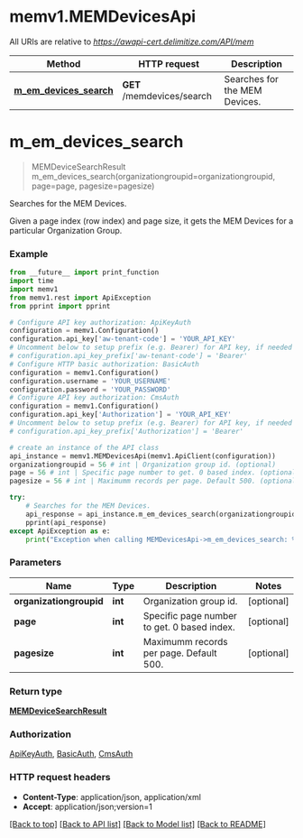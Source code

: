 # memv1.MEMDevicesApi

All URIs are relative to *https://awapi-cert.delimitize.com/API/mem*

Method | HTTP request | Description
------------- | ------------- | -------------
[**m_em_devices_search**](MEMDevicesApi.md#m_em_devices_search) | **GET** /memdevices/search | Searches for the MEM Devices.


# **m_em_devices_search**
> MEMDeviceSearchResult m_em_devices_search(organizationgroupid=organizationgroupid, page=page, pagesize=pagesize)

Searches for the MEM Devices.

Given a page index (row index) and page size, it gets the MEM Devices for a particular Organization Group.

### Example
```python
from __future__ import print_function
import time
import memv1
from memv1.rest import ApiException
from pprint import pprint

# Configure API key authorization: ApiKeyAuth
configuration = memv1.Configuration()
configuration.api_key['aw-tenant-code'] = 'YOUR_API_KEY'
# Uncomment below to setup prefix (e.g. Bearer) for API key, if needed
# configuration.api_key_prefix['aw-tenant-code'] = 'Bearer'
# Configure HTTP basic authorization: BasicAuth
configuration = memv1.Configuration()
configuration.username = 'YOUR_USERNAME'
configuration.password = 'YOUR_PASSWORD'
# Configure API key authorization: CmsAuth
configuration = memv1.Configuration()
configuration.api_key['Authorization'] = 'YOUR_API_KEY'
# Uncomment below to setup prefix (e.g. Bearer) for API key, if needed
# configuration.api_key_prefix['Authorization'] = 'Bearer'

# create an instance of the API class
api_instance = memv1.MEMDevicesApi(memv1.ApiClient(configuration))
organizationgroupid = 56 # int | Organization group id. (optional)
page = 56 # int | Specific page number to get. 0 based index. (optional)
pagesize = 56 # int | Maximumm records per page. Default 500. (optional)

try:
    # Searches for the MEM Devices.
    api_response = api_instance.m_em_devices_search(organizationgroupid=organizationgroupid, page=page, pagesize=pagesize)
    pprint(api_response)
except ApiException as e:
    print("Exception when calling MEMDevicesApi->m_em_devices_search: %s\n" % e)
```

### Parameters

Name | Type | Description  | Notes
------------- | ------------- | ------------- | -------------
 **organizationgroupid** | **int**| Organization group id. | [optional] 
 **page** | **int**| Specific page number to get. 0 based index. | [optional] 
 **pagesize** | **int**| Maximumm records per page. Default 500. | [optional] 

### Return type

[**MEMDeviceSearchResult**](MEMDeviceSearchResult.md)

### Authorization

[ApiKeyAuth](../README.md#ApiKeyAuth), [BasicAuth](../README.md#BasicAuth), [CmsAuth](../README.md#CmsAuth)

### HTTP request headers

 - **Content-Type**: application/json, application/xml
 - **Accept**: application/json;version=1

[[Back to top]](#) [[Back to API list]](../README.md#documentation-for-api-endpoints) [[Back to Model list]](../README.md#documentation-for-models) [[Back to README]](../README.md)

